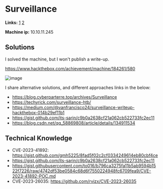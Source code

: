# Surveillance

**Links:** [1](https://www.hackthebox.com/machines/surveillance)  [2](https://app.hackthebox.com/machines/Surveillance)

**Machine ip:** 10.10.11.245

## Solutions
I solved the machine, but I won't publish a write-up. 

https://www.hackthebox.com/achievement/machine/184261/580

![image](https://github.com/h4md153v63n/CTFs/assets/5091265/7b78467a-fc8e-423d-93c7-fa8227c85657)

I share alternative solutions, and different approaches links in the below:
+ https://blog.cyberparterre.top/archives/Surveillance
+ https://techyrick.com/surveillance-htb/
+ https://medium.com/@vanfrancisco24/surveillance-writeup-hackthebox-014b29ef11b1
+ https://gist.github.com/its-sarin/c9b0a2638cf21a062cb522733fc2ec11
+ https://blog.csdn.net/qq_58869808/article/details/134911534


## Technical Knowledge
+ CVE-2023-41892: https://gist.github.com/gmh5225/8fad5f02c2cf0334249614eb80cbf4ce
+ https://gist.github.com/its-sarin/c9b0a2638cf21a062cb522733fc2ec11
+ https://gist.githubusercontent.com/to016/b796ca3275fa11b5ab9594b1522f7226/raw/4742df53be0584c68d6f7550224948fc6709fea9/CVE-2023-41892-POC.md
+ CVE-2023-26035: https://github.com/rvizx/CVE-2023-26035
